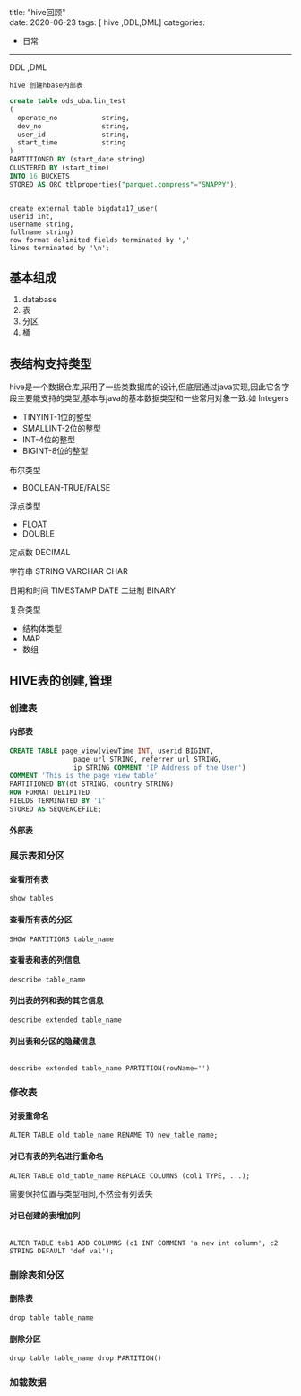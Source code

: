 title: "hive回顾"   
date: 2020-06-23
tags: [ hive ,DDL,DML]
categories:
- 日常 
---
DDL ,DML

 <!--more-->


 `hive 创建hbase内部表`


 ```sql
 create table ods_uba.lin_test
(
   operate_no           string,
   dev_no               string,
   user_id              string,
   start_time           string
)
PARTITIONED BY (start_date string) 
 CLUSTERED BY (start_time)
 INTO 16 BUCKETS
 STORED AS ORC tblproperties("parquet.compress"="SNAPPY");

 ```



```

create external table bigdata17_user(
userid int,
username string,
fullname string)  
row format delimited fields terminated by ','   
lines terminated by '\n';

```


## 基本组成

1. database
2. 表
3. 分区
4. 桶

## 表结构支持类型
hive是一个数据仓库,采用了一些类数据库的设计,但底层通过java实现,因此它各字段主要能支持的类型,基本与java的基本数据类型和一些常用对象一致.如
 Integers
   * TINYINT-1位的整型
   * SMALLINT-2位的整型
   * INT-4位的整型
   * BIGINT-8位的整型

布尔类型
   * BOOLEAN-TRUE/FALSE

浮点类型
   * FLOAT
   * DOUBLE

定点数
   DECIMAL

字符串
   STRING
   VARCHAR
   CHAR

日期和时间
   TIMESTAMP
   DATE
二进制
   BINARY

 复杂类型
- 结构体类型
- MAP
- 数组


## HIVE表的创建,管理

### 创建表

#### 内部表

```sql
CREATE TABLE page_view(viewTime INT, userid BIGINT,
                page_url STRING, referrer_url STRING,
                ip STRING COMMENT 'IP Address of the User')
COMMENT 'This is the page view table'
PARTITIONED BY(dt STRING, country STRING)
ROW FORMAT DELIMITED
FIELDS TERMINATED BY '1'
STORED AS SEQUENCEFILE;
```


#### 外部表


### 展示表和分区

#### 查看所有表

```
show tables
```

#### 查看所有表的分区
```
SHOW PARTITIONS table_name
```

#### 查看表和表的列信息

```
describe table_name
```

#### 列出表的列和表的其它信息

```
describe extended table_name
```
#### 列出表和分区的隐藏信息

```

describe extended table_name PARTITION(rowName='')

```

### 修改表

#### 对表重命名

```
ALTER TABLE old_table_name RENAME TO new_table_name;
```
#### 对已有表的列名进行重命名

```
ALTER TABLE old_table_name REPLACE COLUMNS (col1 TYPE, ...);
```
需要保持位置与类型相同,不然会有列丢失

#### 对已创建的表增加列

```

ALTER TABLE tab1 ADD COLUMNS (c1 INT COMMENT 'a new int column', c2 STRING DEFAULT 'def val');

```
### 删除表和分区
#### 删除表

```
drop table table_name
```
#### 删除分区

``` 
drop table table_name drop PARTITION()
```

### 加载数据



